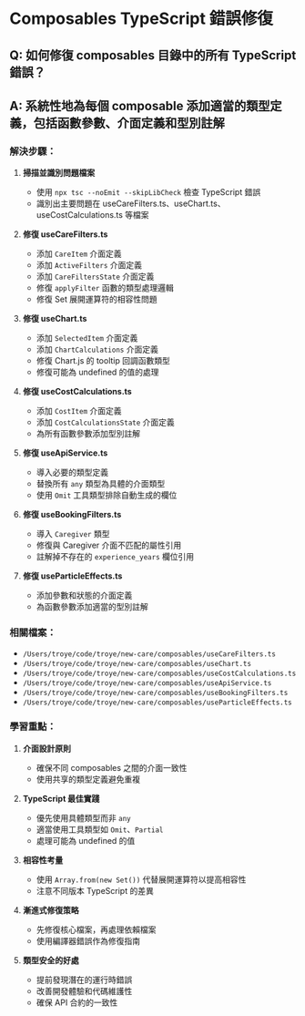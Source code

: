 # Composables TypeScript 錯誤修復

## Q: 如何修復 composables 目錄中的所有 TypeScript 錯誤？

## A: 系統性地為每個 composable 添加適當的類型定義，包括函數參數、介面定義和型別註解

### 解決步驟：

1. **掃描並識別問題檔案**
   - 使用 `npx tsc --noEmit --skipLibCheck` 檢查 TypeScript 錯誤
   - 識別出主要問題在 useCareFilters.ts、useChart.ts、useCostCalculations.ts 等檔案

2. **修復 useCareFilters.ts**
   - 添加 `CareItem` 介面定義
   - 添加 `ActiveFilters` 介面定義  
   - 添加 `CareFiltersState` 介面定義
   - 修復 `applyFilter` 函數的類型處理邏輯
   - 修復 Set 展開運算符的相容性問題

3. **修復 useChart.ts**
   - 添加 `SelectedItem` 介面定義
   - 添加 `ChartCalculations` 介面定義
   - 修復 Chart.js 的 tooltip 回調函數類型
   - 修復可能為 undefined 的值的處理

4. **修復 useCostCalculations.ts**
   - 添加 `CostItem` 介面定義
   - 添加 `CostCalculationsState` 介面定義
   - 為所有函數參數添加型別註解

5. **修復 useApiService.ts**
   - 導入必要的類型定義
   - 替換所有 `any` 類型為具體的介面類型
   - 使用 `Omit` 工具類型排除自動生成的欄位

6. **修復 useBookingFilters.ts**
   - 導入 `Caregiver` 類型
   - 修復與 Caregiver 介面不匹配的屬性引用
   - 註解掉不存在的 `experience_years` 欄位引用

7. **修復 useParticleEffects.ts**
   - 添加參數和狀態的介面定義
   - 為函數參數添加適當的型別註解

### 相關檔案：
- `/Users/troye/code/troye/new-care/composables/useCareFilters.ts`
- `/Users/troye/code/troye/new-care/composables/useChart.ts`
- `/Users/troye/code/troye/new-care/composables/useCostCalculations.ts`
- `/Users/troye/code/troye/new-care/composables/useApiService.ts`
- `/Users/troye/code/troye/new-care/composables/useBookingFilters.ts`
- `/Users/troye/code/troye/new-care/composables/useParticleEffects.ts`

### 學習重點：

1. **介面設計原則**
   - 確保不同 composables 之間的介面一致性
   - 使用共享的類型定義避免重複

2. **TypeScript 最佳實踐**
   - 優先使用具體類型而非 `any`
   - 適當使用工具類型如 `Omit`、`Partial`
   - 處理可能為 undefined 的值

3. **相容性考量**
   - 使用 `Array.from(new Set())` 代替展開運算符以提高相容性
   - 注意不同版本 TypeScript 的差異

4. **漸進式修復策略**
   - 先修復核心檔案，再處理依賴檔案
   - 使用編譯器錯誤作為修復指南

5. **類型安全的好處**
   - 提前發現潛在的運行時錯誤
   - 改善開發體驗和代碼維護性
   - 確保 API 合約的一致性